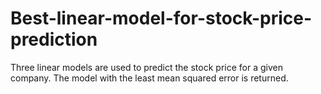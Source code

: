 # Best-linear-model-for-stock-price-prediction
Three linear models are used to predict the stock price for a given company. The model with the least mean squared error is returned.
